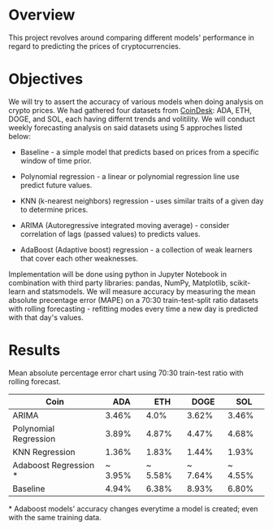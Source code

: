 # Overview
This project revolves around comparing different models' performance in regard to predicting the prices of cryptocurrencies.

# Objectives
We will try to assert the accuracy of various models when doing analysis on crypto prices. We had gathered four datasets from <a href = "https://www.coindesk.com">CoinDesk</a>: ADA, ETH, DOGE, and SOL, each having differnt trends and volitility. We will conduct weekly forecasting analysis on said datasets using 5 approches listed below:

- Baseline - a simple model that predicts based on prices from a specific window of time prior.

- Polynomial regression - a linear or polynomial regression line use predict future values.

- KNN (k-nearest neighbors) regression - uses similar traits of a given day to determine prices.

- ARIMA (Autoregressive integrated moving average) - consider correlation of lags (passed values) to predicts values.

- AdaBoost (Adaptive boost) regression - a collection of weak learners that cover each other weaknesses.


Implementation will be done using python in Jupyter Notebook in combination with third party libraries: pandas, NumPy, Matplotlib, scikit-learn and statsmodels. We will measure accuracy by measuring the mean absolute precentage error (MAPE) on a 70:30 train-test-split ratio datasets with rolling forecasting - refitting modes every time a new day is predicted with that day's values.

# Results

Mean absolute percentage error chart using 70:30 train-test ratio with rolling forecast.

| Coin                  | ADA                   | ETH                   | DOGE                  | SOL                   |
|-----------------------|-----------------------|-----------------------|-----------------------|-----------------------|
| ARIMA                 | 3.46%                 | 4.0%                  | 3.62%                 | 3.46%                 |
| Polynomial Regression | 3.89%                 | 4.87%                 | 4.47%                 | 4.68%                 |
| KNN Regression        | 1.36%                 | 1.83%                 | 1.44%                 | 1.93%                 |
| Adaboost Regression * | ~ 3.95%               | ~ 5.58%               | ~ 7.64%               | ~ 4.55%               |
| Baseline              | 4.94%                 | 6.38%                 | 8.93%                 | 6.80%                 |

<p>* Adaboost models' accuracy changes everytime a model is created; even with the same training data.</p>
